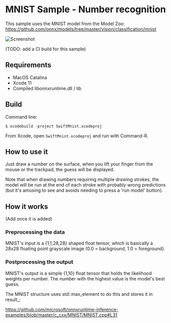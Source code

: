 # MNIST Sample - Number recognition

This sample uses the MNIST model from the Model Zoo: https://github.com/onnx/models/tree/master/vision/classification/mnist

![Screenshot](Screenshot.png)

(TODO: add a CI build for this sample)

## Requirements

* MacOS Catalina
* Xcode 11
* Compiled libonnxruntime.dll / lib


## Build

Command line:

```
$ xcodebuild -project SwiftMnist.xcodeproj 
```

From Xcode, open `SwiftMnist.xcodeproj` and run with Command-R.

## How to use it

Just draw a number on the surface, when you lift your finger from the
mouse or the trackpad, the guess will be displayed. 

Note that when drawing numbers requiring multiple drawing strokes, the
model will be run at the end of each stroke with probably wrong
predictions (but it's amusing to see and avoids needing to press a
'run model' button).

## How it works

(Add once it is added)

### Preprocessing the data

MNIST's input is a {1,1,28,28} shaped float tensor, which is basically
a 28x28 floating point grayscale image (0.0 = background, 1.0 =
foreground).

### Postprocessing the output

MNIST's output is a simple {1,10} float tensor that holds the
likelihood weights per number. The number with the highest value is
the model's best guess.

The MNIST structure uses std::max_element to do this and stores it in
result_:

https://github.com/microsoft/onnxruntime-inference-examples/blob/master/c_cxx/MNIST/MNIST.cpp#L31

